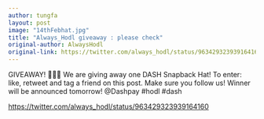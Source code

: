 ```yaml
---
author: tungfa
layout: post
image: "14thFebhat.jpg"
title: "Always_Hodl giveaway : please check"
original-author: AlwaysHodl
original-link: https://twitter.com/always_hodl/status/963429323939164160
---
```


GIVEAWAY! 🚀🚀🚀
We are giving away one DASH Snapback Hat! To enter: like, retweet and tag a friend on this post. Make sure you follow us! Winner will be announced tomorrow! @Dashpay #hodl #dash

<https://twitter.com/always_hodl/status/963429323939164160>
